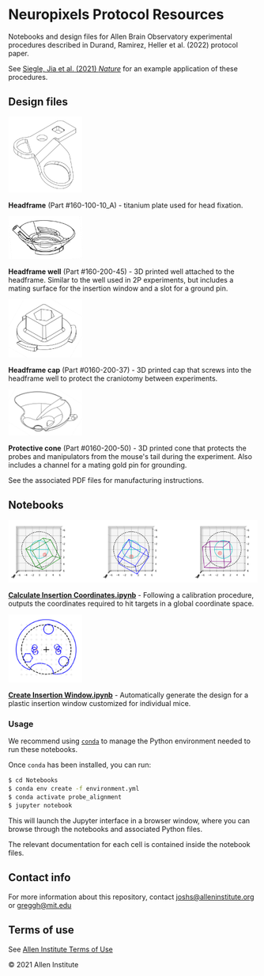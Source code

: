 # Neuropixels Protocol Resources

Notebooks and design files for Allen Brain Observatory experimental procedures described in Durand, Ramirez, Heller et al. (2022) protocol paper.

See [Siegle, Jia et al. (2021) *Nature*](https://www.nature.com/articles/s41586-020-03171-x) for an example application of these procedures.


## Design files

<img src="Design%20files/0160-100-10_A.png" width=150>

**Headframe** (Part #160-100-10_A) - titanium plate used for head fixation.

<img src="Design%20files/0160-200-45.png" width=150>

**Headframe well** (Part #160-200-45) - 3D printed well attached to the headframe. Similar to the well used in 2P experiments, but includes a mating surface for the insertion window and a slot for a ground pin.

<img src="Design%20files/0160-200-37.png" width=150>

**Headframe cap** (Part #0160-200-37) - 3D printed cap that screws into the headframe well to protect the craniotomy between experiments.

<img src="Design%20files/0160-200-50.png" width=150>

**Protective cone** (Part #0160-200-50) - 3D printed cone that protects the probes and manipulators from the mouse's tail during the experiment. Also includes a channel for a mating gold pin for grounding.

See the associated PDF files for manufacturing instructions.


## Notebooks

<img src="Notebooks/calculate_insertion_coordinates.png" width=550>

[**Calculate Insertion Coordinates.ipynb**](Notebooks/Calculate%20Insertion%20Coordinates.ipynb) - Following a calibration procedure, outputs the coordinates required to hit targets in a global coordinate space.

<img src="Notebooks/create_insertion_window.png" width=150>

[**Create Insertion Window.ipynb**](Notebooks/Create%20Insertion%20Window.ipynb) - Automatically generate the design for a plastic insertion window customized for individual mice.

### Usage

We recommend using [`conda`](https://docs.conda.io/projects/conda/en/latest/user-guide/install/index.html) to manage the Python environment needed to run these notebooks.

Once `conda` has been installed, you can run:

```bash
$ cd Notebooks
$ conda env create -f environment.yml
$ conda activate probe_alignment
$ jupyter notebook
```

This will launch the Jupyter interface in a browser window, where you can browse through the notebooks and associated Python files.

The relevant documentation for each cell is contained inside the notebook files.


## Contact info

For more information about this repository, contact [joshs@alleninstitute.org](mailto:joshs@alleninstitute.org) or [greggh@mit.edu](mailto:greggh@mit.edu)


## Terms of use

See [Allen Institute Terms of Use](https://alleninstitute.org/legal/terms-use/)

© 2021 Allen Institute


